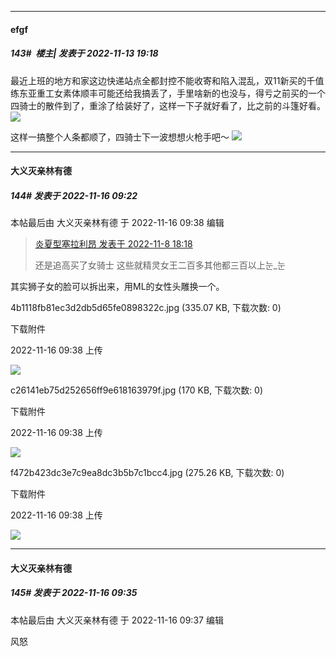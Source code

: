 

*****

####  efgf  
##### 143#         楼主| 发表于 2022-11-13 19:18

最近上班的地方和家这边快递站点全都封控不能收寄和陷入混乱，双11新买的千值练东亚重工女素体顺丰可能还给我搞丢了，手里啥新的也没与，得亏之前买的一个四骑士的散件到了，重涂了给装好了，这样一下子就好看了，比之前的斗篷好看。
<img src="http://wx1.sinaimg.cn/large/54832b7bly1h83pnbdn9jj22bg2kxe83.jpg" referrerpolicy="no-referrer">

这样一搞整个人条都顺了，四骑士下一波想想火枪手吧～
<img src="http://wx1.sinaimg.cn/large/54832b7bly1h83pndjo2uj22dk40d4qu.jpg" referrerpolicy="no-referrer">



*****

####  大义灭亲林有德  
##### 144#       发表于 2022-11-16 09:22

 本帖最后由 大义灭亲林有德 于 2022-11-16 09:38 编辑 
<blockquote><a href="httphttps://bbs.saraba1st.com/2b/forum.php?mod=redirect&amp;goto=findpost&amp;pid=58338843&amp;ptid=2095980" target="_blank">炎夏型塞拉利昂 发表于 2022-11-8 18:18</a>

还是追高买了女骑士 这些就精灵女王二百多其他都三百以上눈_눈</blockquote>
其实狮子女的脸可以拆出来，用ML的女性头雕换一个。

4b1118fb81ec3d2db5d65fe0898322c.jpg
(335.07 KB, 下载次数: 0)

下载附件

2022-11-16 09:38 上传

<img src="https://img.saraba1st.com/forum/202211/16/093831y9ik82bcn9kp15vn.jpg" referrerpolicy="no-referrer">

c26141eb75d252656ff9e618163979f.jpg
(170 KB, 下载次数: 0)

下载附件

2022-11-16 09:38 上传

<img src="https://img.saraba1st.com/forum/202211/16/093831iarioj53322zw3u9.jpg" referrerpolicy="no-referrer">

f472b423dc3e7c9ea8dc3b5b7c1bcc4.jpg
(275.26 KB, 下载次数: 0)

下载附件

2022-11-16 09:38 上传

<img src="https://img.saraba1st.com/forum/202211/16/093832oygtworvgpogu6np.jpg" referrerpolicy="no-referrer">

*****

####  大义灭亲林有德  
##### 145#       发表于 2022-11-16 09:35

 本帖最后由 大义灭亲林有德 于 2022-11-16 09:37 编辑 

风怒


